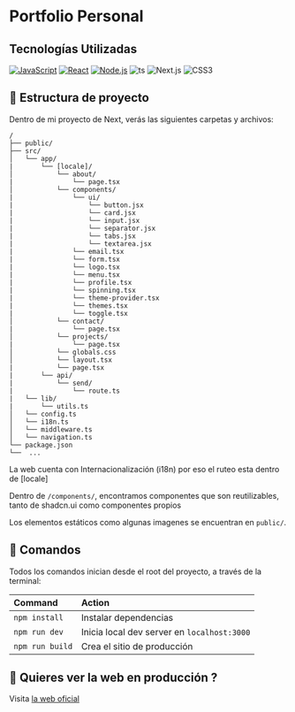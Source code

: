# Portfolio Personal


## Tecnologías Utilizadas
[![JavaScript](https://img.shields.io/badge/JavaScript-ES6-yellow)](https://developer.mozilla.org/en-US/docs/Web/JavaScript)
[![React](https://img.shields.io/badge/React-16.0%2B-blue)](https://reactjs.org/)
[![Node.js](https://img.shields.io/badge/Node.js-14.0%2B-green)](https://nodejs.org/)
![ts](https://shields.io/badge/TypeScript-3178C6?logo=TypeScript&logoColor=FFF&style=flat-square)
![Next.js](https://img.shields.io/badge/next.js-000000?style=for-the-badge&logo=nextdotjs&logoColor=white)
![CSS3](https://img.shields.io/badge/css3-%231572B6.svg?style=for-the-badge&logo=css3&logoColor=white)


## 🚀 Estructura de proyecto

Dentro de mi proyecto de Next, verás las siguientes carpetas y archivos:

```text
/
├── public/
├── src/
│   └── app/
|       └── [locale]/ 
│           └── about/
|               └── page.tsx
│           └── components/
|               └── ui/
|                   └── button.jsx
|                   └── card.jsx
|                   └── input.jsx
|                   └── separator.jsx
|                   └── tabs.jsx
|                   └── textarea.jsx
|               └── email.tsx
|               └── form.tsx
|               └── logo.tsx
|               └── menu.tsx
|               └── profile.tsx
|               └── spinning.tsx
|               └── theme-provider.tsx
|               └── themes.tsx
|               └── toggle.tsx
│           └── contact/
|               └── page.tsx
│           └── projects/
|               └── page.tsx
│           └── globals.css
│           └── layout.tsx
|           └── page.tsx
|       └── api/
|           └── send/
|               └── route.ts
|   └── lib/
|       └── utils.ts
│   └── config.ts
│   └── i18n.ts
│   └── middleware.ts
│   └── navigation.ts
└── package.json
└──  ...
```

La web cuenta con Internacionalización (i18n) por eso el ruteo esta dentro de [locale]

Dentro de `/components/`, encontramos componentes que son reutilizables, tanto de shadcn.ui como componentes propios

Los elementos estáticos como algunas imagenes se encuentran en `public/`.

## 🧞 Comandos

Todos los comandos inician desde el root del proyecto, a través de la terminal:

| Command                   | Action                                           |
| :------------------------ | :----------------------------------------------- |
| `npm install`             | Instalar dependencias                            |
| `npm run dev`             | Inicia local dev server en `localhost:3000`      |
| `npm run build`           | Crea el sitio de producción         |


## 👀 Quieres ver la web en producción ?

Visita [la web oficial](https://matiasfzuniga.vercel.app) 
